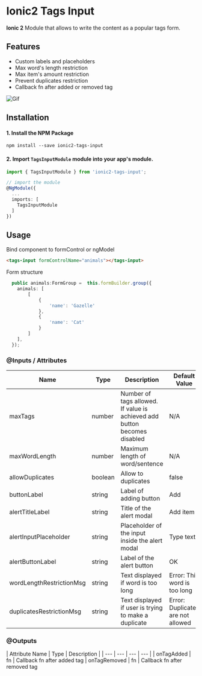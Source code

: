 # Ionic2 Tags Input
**Ionic 2** Module that allows to write the content as a popular tags form.

## Features
- Custom labels and placeholders
- Max word's length restriction
- Max item's amount restriction
- Prevent duplicates restriction
- Callback fn after added or removed tag


![Gif](https://github.com/sub5111/ionic2-tags-input/blob/master/tags-input-example.gif?raw=true)

## Installation

#### 1. Install the NPM Package
```
npm install --save ionic2-tags-input
```

#### 2. Import `TagsInputModule` module into your app's module.

```typescript
import { TagsInputModule } from 'ionic2-tags-input';

// import the module
@NgModule({
  ...
  imports: [
    TagsInputModule
  ]
})
```

## Usage

Bind component to formControl or ngModel
```html
<tags-input formControlName="animals"></tags-input>
```

Form structure
```typescript
  public animals:FormGroup =  this.formBuilder.group({
    animals: [
        [
            {
                'name': 'Gazelle'
            },
            {
                'name': 'Cat'
            }
        ]
    ],
  });
```


### @Inputs / Attributes

| Name | Type | Description | Default Value |
| --- | --- | --- | --- |
| maxTags | number | Number of tags allowed. If value is achieved add button becomes disabled | N/A |
| maxWordLength | number | Maximum length of word/sentence | N/A |
| allowDuplicates | boolean | Allow to duplicates | false |
| buttonLabel | string | Label of adding button | Add |
| alertTitleLabel | string | Title of the alert modal | Add item |
| alertInputPlaceholder | string | Placeholder of the input inside the alert modal | Type text |
| alertButtonLabel | string | Label of the alert button | OK |
| wordLengthRestrictionMsg | string | Text displayed if word is too long | Error: This word is too long |
| duplicatesRestrictionMsg | string | Text displayed if user is trying to make a duplicate | Error: Duplicates are not allowed |

### @Outputs

| Attribute Name | Type | Description |
| --- | --- | --- | --- |
| onTagAdded | fn | Callback fn after added tag
| onTagRemoved | fn | Callback fn after removed tag
